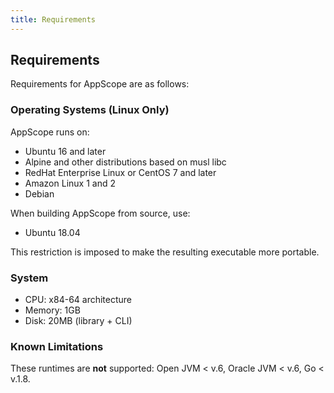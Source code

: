 ```yaml
---
title: Requirements
---
```


## Requirements

Requirements for AppScope are as follows:

### Operating Systems (Linux Only)

AppScope runs on:

- Ubuntu 16 and later
- Alpine and other distributions based on musl libc
- RedHat Enterprise Linux or CentOS 7 and later
- Amazon Linux 1 and 2
- Debian

When building AppScope from source, use:

- Ubuntu 18.04

This restriction is imposed to make the resulting executable more portable.

### System

- CPU: x84-64 architecture
- Memory: 1GB
- Disk: 20MB (library + CLI)

### Known Limitations

These runtimes are **not** supported: Open JVM < v.6, Oracle JVM < v.6, Go < v.1.8.
